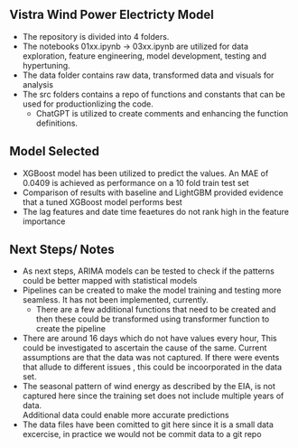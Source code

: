 ## Vistra Wind Power Electricty Model 

- The repository is divided into 4 folders. 
- The notebooks 01xx.ipynb -> 03xx.ipynb are utilized for data exploration, feature engineering, model development, testing and hypertuning.  
- The data folder contains raw data, transformed data and visuals for analysis  
- The src folders contains a repo of functions and constants that can be used for productionlizing the code.  
    - ChatGPT is utilized to create comments and enhancing the function definitions.



## Model Selected
- XGBoost model has been utilized to predict the values. An MAE of 0.0409 is achieved as performance on a 10 fold train test set   
- Comparison of results with baseline and LightGBM provided evidence that a tuned XGBoost model performs best
- The lag features and date time feaetures do not rank high in the feature importance


## Next Steps/ Notes

- As next steps, ARIMA models can be tested to check if the patterns could be better mapped with statistical models
- Pipelines can be created to make the model training and testing more seamless. It has not been implemented, currently.
    - There are a few additional functions that need to be created and then these could be transformed using transformer function to create the pipeline
- There are around 16 days which do not have values every hour, This could be investigated to ascertain the cause of the same. Current assumptions are that the data was not captured. If there were events that allude to different issues , this could be incoorporated in the data set.
- The seasonal pattern of wind energy as described by the EIA, is not captured here since the training set does not include multiple years of data.  
Additional data could enable more accurate predictions
- The data files have been comitted to git here since it is a small data excercise, in practice we would not be commit data to a git repo



